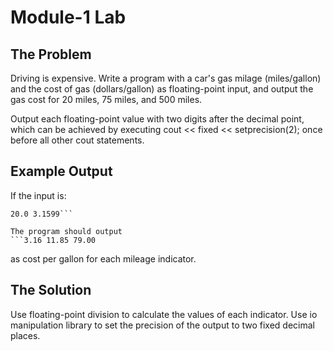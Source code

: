 # Module-1 Lab

## The Problem
Driving is expensive. Write a program with a car's gas milage (miles/gallon) and the cost of gas (dollars/gallon) as floating-point input, and output the gas cost for 20 miles, 75 miles, and 500 miles.

Output each floating-point value with two digits after the decimal point, which can be achieved by executing
cout << fixed << setprecision(2); once before all other cout statements.

## Example Output
If the input is: 
```
20.0 3.1599```

The program should output
```3.16 11.85 79.00
``` 
as cost per gallon for each mileage indicator.

## The Solution
Use floating-point division to calculate the values of each indicator. Use io manipulation library to set the precision of the output to two fixed decimal places.